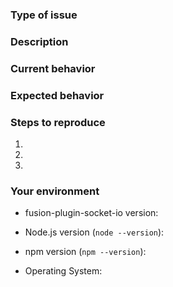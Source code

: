 <!--
  Thank you for taking the time to submit an issue.

  Before opening a new issue, please search existing issues (https://github.com/mrmuhammadali/fusion-plugin-socket-io/issues)
  to double-check your issue isn't already known.

  To make it easier for us to help you — please follow the suggested format below.
-->

<!--- Provide a general summary of the issue in the title -->

### Type of issue

<!-- Feature request or bug -->

### Description

<!--- Describe the issue or the enhancement you want to see. -->

### Current behavior

<!--- What happens. -->

### Expected behavior

<!--- What should happen. -->

### Steps to reproduce

1.
2.
3.

### Your environment

* fusion-plugin-socket-io version:

* Node.js version (`node --version`):

* npm version (`npm --version`):

* Operating System: